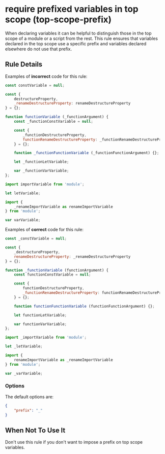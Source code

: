 # require prefixed variables in top scope (top-scope-prefix)
When declaring variables it can be helpful to distinguish those in the top scope
of a module or a script from the rest. This rule ensures that variables declared
in the top scope use a specific prefix and variables declared elsewhere do not
use that prefix.

## Rule Details
Examples of **incorrect** code for this rule:

```js
const constVariable = null;

const {
    destructureProperty,
    _renameDestructureProperty: renameDestructureProperty
} = {};

function functionVariable (_functionArgument) {
    const _functionConstVariable = null;

    const {
        _functionDestructureProperty,
        functionRenameDestructureProperty: _functionRenameDestructureProperty
    } = {};

    function _functionFunctionVariable (_functionFunctionArgument) {};

    let _functionLetVariable;

    var _functionVarVariable;
};

import importVariable from 'module';

let letVariable;

import {
    _renameImportVariable as renameImportVariable
} from 'module';

var varVariable;
```

Examples of **correct** code for this rule:

```js
const _constVariable = null;

const {
    _destructureProperty,
    renameDestructureProperty: _renameDestructureProperty
} = {};

function _functionVariable (functionArgument) {
    const functionConstVariable = null;

    const {
        functionDestructureProperty,
        _functionRenameDestructureProperty: functionRenameDestructureProperty
    } = {};

    function functionFunctionVariable (functionFunctionArgument) {};

    let functionLetVariable;

    var functionVarVariable;
};

import _importVariable from 'module';

let _letVariable;

import {
    renameImportVariable as _renameImportVariable
} from 'module';

var _varVariable;
```

### Options
The default options are:
```json
{
    "prefix": "_"
}
```

## When Not To Use It
Don't use this rule if you don't want to impose a prefix on top scope variables.
